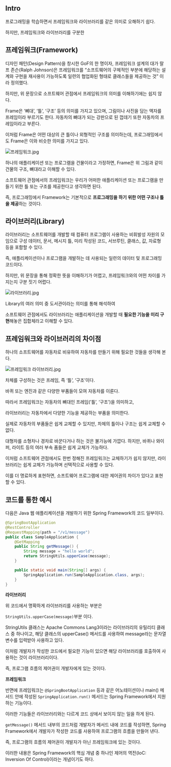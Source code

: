 ## Intro

프로그래밍을 학습하면서 프레임워크와 라이브러리를 같은 의미로 오해하기 쉽다.

하지만, 프레임워크와 라이브러리를 구분한

## 프레임워크(Framework)

디자인 패턴(Design Pattern)을 창시한 GoF의 한 명이자, 프레임워크 설계의 대가 랄프 존슨(Ralph Johnson)은 프레임워크를 “소프트웨어의 구체적인 부분에 해당하는 설계와 구현을 재사용이 가능하도록 일련의 협업화된 형태로 클래스들을 제공하는 것” 이라 정의했다.

하지만, 위 문장으로 소프트웨어 관점에서 프레임워크의 의미를 이해하기에는 쉽지 않다.

Frame은 ‘뼈대’, ‘틀’, ‘구조’ 등의 의미를 가지고 있으며, 그림이나 사진을 담는 액자를 프레임이라 부르기도 한다. 자동차의 뼈대가 되는 강판으로 된 껍데기 또한 자동차의 프레임이라고 부른다.

이처럼 Frame은 어떤 대상의 큰 틀이나 외형적인 구조를 의미하는데, 프로그래밍에서도 Frame은 이와 비슷한 의미를 가지고 있다.

![프레임워크.jpg](https://s3-us-west-2.amazonaws.com/secure.notion-static.com/646d7ea2-1fe9-46b1-9e82-d8d30309ea05/%ED%94%84%EB%A0%88%EC%9E%84%EC%9B%8C%ED%81%AC.jpg)

하나의 애플리케이션 또는 프로그램을 건물이라고 가정하면, Frame은 위 그림과 같이 건물의 구조, 뼈대라고 이해할 수 있다.

소프트웨어 관점에서의 프레임워크는 우리가 어떠한 애플리케이션 또는 프로그램을 만들기 위한 틀 또는 구조를 제공한다고 생각하면 된다.

즉, 프로그래밍에서 Framework는 기본적으로 **프로그래밍을 하기 위한 어떤 구조나 틀을 제공**하는 것이다.

## 라이브러리(Library)

라이브러리는 소프트웨어를 개발할 때 컴퓨터 프로그램이 사용하는 비휘발성 자원의 모임으로 구성 데이터, 문서, 메시지 틀, 미리 작성된 코드, 서브루틴, 클래스, 값, 자료형 등을 포함할 수 있다.

즉, 애플리케이션이나 프로그램을 개발하는 데 사용되는 일련의 데이터 및 프로그래밍 코드이다.

하지만, 위 문장을 통해 정확한 뜻을 이해하기가 어렵고, 프레임워크와의 어떤 차이를 가지는지 구분 짓기 어렵다.

![라이브러리.jpg](https://s3-us-west-2.amazonaws.com/secure.notion-static.com/9093aa69-86b8-4762-86e1-fddc2bddc2ae/%EB%9D%BC%EC%9D%B4%EB%B8%8C%EB%9F%AC%EB%A6%AC.jpg)

Library의 여러 의미 중 도서관이라는 의미를 통해 해석하여

소프트웨어 관점에서도 라이브러리는 애플리케이션을 개발할 때 **필요한 기능을 미리 구현**해놓은 집합체라고 이해할 수 있다.

## 프레임워크와 라이브러리의 차이점

하나의 소프트웨어를 자동차로 비유하여 자동차를 만들기 위해 필요한 것들을 생각해 본다.

![프레임워크 라이브러리.jpg](https://s3-us-west-2.amazonaws.com/secure.notion-static.com/da849b2f-aa6d-428f-ad80-fd9ae429bbcd/%ED%94%84%EB%A0%88%EC%9E%84%EC%9B%8C%ED%81%AC_%EB%9D%BC%EC%9D%B4%EB%B8%8C%EB%9F%AC%EB%A6%AC.jpg)

차체를 구성하는 것은 프레임, 즉 ‘틀’, ‘구조’이다.

바퀴 또는 엔진과 같은 다양한 부품들이 모여 자동차를 이룬다.

따라서 프레임워크는 자동차의 뼈대인  프레임(’틀’, ‘구조’)을 의미하고,

라이브러리는 자동차에서 다양한 기능을 제공하는 부품을 의미한다.

실제로 자동차의 부품들은 쉽게 교체할 수 있지만, 차체의 틀이나 구조는 쉽게 교체할 수 없다.

대형차를 소형차나 경차로 바꾼다거나 하는 것은 불가능에 가깝다. 하지만, 바퀴나 와이퍼, 라이트 등의 여러 부속 품들은 쉽게 교체가 가능하다.

이처럼 소프트웨어 관점에서도 한번 정해진 프레임워크는 교체하기가 쉽지 않지만, 라이브러리는 쉽게 교체가 가능하며 선택적으로 사용할 수 있다.

이를 더 명료하게 표현하면, 소프트웨어 프로그램에 대한 제어권의 차이가 있다고 표현할 수 있다.

## 코드를 통한 예시

다음은 Java 웹 애플리케이션을 개발하기 위한 Spring Framework의 코드 일부이다.

```java
@SpringBootApplication
@RestController
@RequestMapping(path = "/v1/message")
public class SampleApplication {
    @GetMapping
    public String getMessage() {
        String message = "hello world";
        return StringUtils.upperCase(message);
    }

    public static void main(String[] args) {
        SpringApplication.run(SampleApplication.class, args);
    }
}
```

**라이브러리**

위 코드에서 명확하게 라이브러리를 사용하는 부분은

`StringUtils.upperCase(message)`부분 이다.

StringUtils 클래스는 Apache Commons Lang3이라는 라이브러리의 유틸리티 클래스 중 하나이고, 해당 클래스의 upperCase() 메서드를 사용하여 message라는 문자열 변수를 입력받아 사용하고 있다.

이처럼 개발자가 작성한 코드에서 필요한 기능이 있으면 해당 라이브러리를 호출하여 사용하는 것이 라이브러리이다.

즉, 프로그램 흐름의 제어권이 개발자에게 있는 것이다.

**프레임워크**

반면에 프레임워크는 `@SpringBootApplication` 등과 같은 어노테이션이나 main() 메서드 안에 작성된 `SpringApplication.run()` 메서드는 Spring Framework에서 지원하는 기능이다.

이러한 기능들은 라이브러리와는 다르게 코드 상에서 보이지 않는 일을 하게 된다.

`getMessage()` 메서드 내부의 코드처럼 개발자가 메서드 내에 코드를 작성하면, Spring Framework에서 개발자가 작성한 코드를 사용하여 프로그램의 흐름을 만들어 낸다.

즉, 프로그램의 흐름의 제어권이 개발자가 아닌 프레임워크에 있는 것이다.

이러한 내용은 Spring Framework의 핵심 개념 중 하나인 제어의 역전(IoC: Inversion Of Control)이라는 개념이기도 하다.